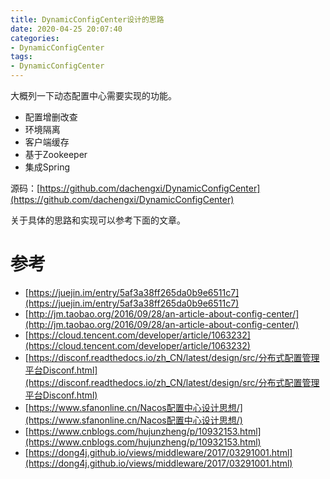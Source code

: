 ```yaml
---
title: DynamicConfigCenter设计的思路
date: 2020-04-25 20:07:40
categories: 
- DynamicConfigCenter
tags:
- DynamicConfigCenter
---
```




大概列一下动态配置中心需要实现的功能。

<!--more-->

- 配置增删改查
- 环境隔离
- 客户端缓存
- 基于Zookeeper
- 集成Spring

源码：[https://github.com/dachengxi/DynamicConfigCenter](https://github.com/dachengxi/DynamicConfigCenter)

关于具体的思路和实现可以参考下面的文章。

# 参考

- [https://juejin.im/entry/5af3a38ff265da0b9e6511c7](https://juejin.im/entry/5af3a38ff265da0b9e6511c7)
- [http://jm.taobao.org/2016/09/28/an-article-about-config-center/](http://jm.taobao.org/2016/09/28/an-article-about-config-center/)
- [https://cloud.tencent.com/developer/article/1063232](https://cloud.tencent.com/developer/article/1063232)
- [https://disconf.readthedocs.io/zh_CN/latest/design/src/分布式配置管理平台Disconf.html](https://disconf.readthedocs.io/zh_CN/latest/design/src/分布式配置管理平台Disconf.html)
- [https://www.sfanonline.cn/Nacos配置中心设计思想/](https://www.sfanonline.cn/Nacos配置中心设计思想/)
- [https://www.cnblogs.com/hujunzheng/p/10932153.html](https://www.cnblogs.com/hujunzheng/p/10932153.html)
- [https://dong4j.github.io/views/middleware/2017/03291001.html](https://dong4j.github.io/views/middleware/2017/03291001.html)

